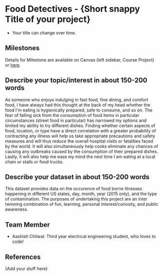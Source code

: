 # Food Detectives - {Short snappy Title of your project}

- Your title can change over time.

## Milestones

Details for Milestone are available on Canvas (left sidebar, Course Project) or [here](https://firas.moosvi.com/courses/data301/project/milestone01.html).

## Describe your topic/interest in about 150-200 words
As someone who enjoys indulging in fast food, fine dining, and comfort food, I have always had this thought 
at the back of my head whether the food I'm eating is hygienically prepared, safe to consume, and so on. The 
fear of falling sick from the consumption of food items in particular circumstances (street food in particular) 
has narrowed my options and limited my ability to try different dishes. Finding whether certain aspects of food, 
location, or type have a direct correlation with a greater probability of contracting any illness will help us 
take appropriate precautions and safety measures and will thus reduce the overall hospital visits or fatalities 
faced by the world. It will also simultaneously help cooks eliminate any chances of causing any outbreaks caused 
by the consumption of their prepared dishes. Lastly, it will also help me ease my mind the next time I am eating 
at a local chain or stalls or food trucks.

## Describe your dataset in about 150-200 words

This dataset provides data on the occurence of food borne illnesses happening in different US states, day, month, 
year (2015 only), and the type of contamination. The purposes of undertaking this project are an inter twinning 
combination of fun, learning, personal interest/curiosity, and public awareness.

## Team Member

- Aashish Chilwal: Third year electrical engineering student, who loves to code!


## References

{Add your stuff here}
